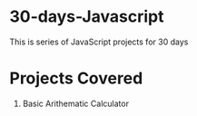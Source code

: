 # 30-days-Javascript
This is series of JavaScript projects for 30 days

# Projects Covered 
1. Basic Arithematic Calculator
